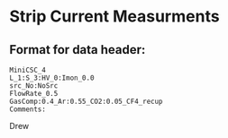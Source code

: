 # Strip Current Measurments

## Format for data header:
```
MiniCSC_4
L_1:S_3:HV_0:Imon_0.0
src_No:NoSrc
FlowRate_0.5
GasComp:0.4_Ar:0.55_CO2:0.05_CF4_recup
Comments:
```
Drew 
